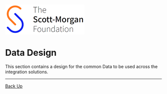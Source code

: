 ![smf-logo](../../images/smf-logo.png)
# Data Design

This section contains a design for the common Data to be used across the integration solutions.

<hr>

[Back Up](../readme.md)

